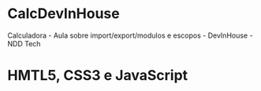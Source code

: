 # CalcDevInHouse

Calculadora  - Aula sobre import/export/modulos e escopos - DevInHouse - NDD Tech
# HMTL5, CSS3 e JavaScript

